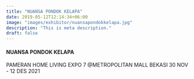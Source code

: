 ```yaml
---
title: "NUANSA PONDOK KELAPA"
date: 2019-05-12T12:14:34+06:00
image: "images/exhibitor/nuansapondokkelapa.jpg"
description: "This is meta description."
draft: false
---
```


#### NUANSA PONDOK KELAPA

PAMERAN HOME LIVING EXPO 7 @METROPOLITAN MALL BEKASI 30 NOV - 12 DES 2021
